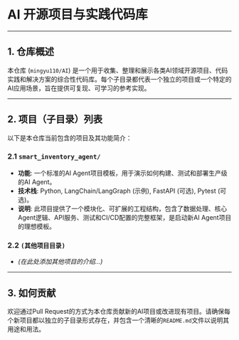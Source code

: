 
# AI 开源项目与实践代码库

---

## 1. 仓库概述

本仓库 (`mingyu110/AI`) 是一个用于收集、整理和展示各类AI领域开源项目、代码实践和解决方案的综合性代码库。每个子目录都代表一个独立的项目或一个特定的AI应用场景，旨在提供可复现、可学习的参考实现。

---

## 2. 项目（子目录）列表

以下是本仓库当前包含的项目及其功能简介：

### 2.1 `smart_inventory_agent/`

*   **功能**: 一个标准的AI Agent项目模板，用于演示如何构建、测试和部署生产级的AI Agent。
*   **技术栈**: Python, LangChain/LangGraph (示例), FastAPI (可选), Pytest (可选)。
*   **说明**: 此项目提供了一个模块化、可扩展的工程结构，包含了数据处理、核心Agent逻辑、API服务、测试和CI/CD配置的完整框架，是启动新AI Agent项目的理想模板。

### 2.2 `(其他项目目录)`

*   *(在此处添加其他项目的介绍...)*

---

## 3. 如何贡献

欢迎通过Pull Request的方式为本仓库贡献新的AI项目或改进现有项目。请确保每个新项目都以独立的子目录形式存在，并包含一个清晰的`README.md`文件以说明其用途和用法。

